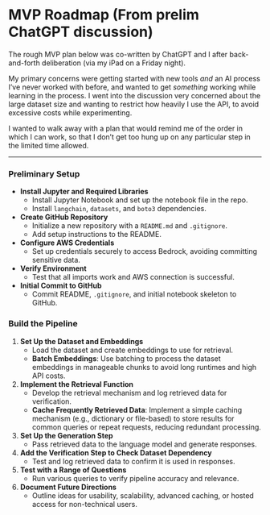 # MVP Roadmap (From prelim ChatGPT discussion)

The rough MVP plan below was co-written by ChatGPT and I after back-and-forth deliberation (via my iPad on a Friday night).

My primary concerns were getting started with new tools *and* an AI process I’ve never worked with before, and wanted to get *something* working while learning in the process. I went into the discussion very concerned about the large dataset size and wanting to restrict how heavily I use the API, to avoid excessive costs while experimenting.

I wanted to walk away with a plan that would remind me of the order in which I can work, so that I don’t get too hung up on any particular step in the limited time allowed.

---

### Preliminary Setup

- **Install Jupyter and Required Libraries**
    - Install Jupyter Notebook and set up the notebook file in the repo.
    - Install `langchain`, `datasets`, and `boto3` dependencies.
- **Create GitHub Repository**
    - Initialize a new repository with a `README.md` and `.gitignore`.
    - Add setup instructions to the README.
- **Configure AWS Credentials**
    - Set up credentials securely to access Bedrock, avoiding committing sensitive data.
- **Verify Environment**
    - Test that all imports work and AWS connection is successful.
- **Initial Commit to GitHub**
    - Commit README, `.gitignore`, and initial notebook skeleton to GitHub.

### Build the Pipeline

1. **Set Up the Dataset and Embeddings**
    - Load the dataset and create embeddings to use for retrieval.
    - **Batch Embeddings**: Use batching to process the dataset embeddings in manageable chunks to avoid long runtimes and high API costs.
2. **Implement the Retrieval Function**
    - Develop the retrieval mechanism and log retrieved data for verification.
    - **Cache Frequently Retrieved Data**: Implement a simple caching mechanism (e.g., dictionary or file-based) to store results for common queries or repeat requests, reducing redundant processing.
3. **Set Up the Generation Step**
    - Pass retrieved data to the language model and generate responses.
4. **Add the Verification Step to Check Dataset Dependency**
    - Test and log retrieved data to confirm it is used in responses.
5. **Test with a Range of Questions**
    - Run various queries to verify pipeline accuracy and relevance.
6. **Document Future Directions**
    - Outline ideas for usability, scalability, advanced caching, or hosted access for non-technical users.